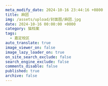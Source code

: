 ```yaml
---
meta_modify_date: 2024-10-16 23:44:16 +0800
title: 麻团
img: /assets/upload/封面图/麻团.jpg
date: 2024-10-16 00:00:00 +0000
category: 猫档案
tags:
  - 嘉定校区
auto_translate: true
image_viewer_on: false
image_lazy_loader_on: true
on_site_search_exclude: false
search_engine_exclude: false
comments_disable: false
published: true
archive: false
---
```

